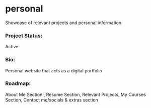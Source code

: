 # personal
Showcase of relevant projects and personal information

### Project Status: 
Active

### Bio: 
Personal website that acts as a digital portfolio

### Roadmap:
About Me Section!, Resume Section, Relevant Projects, My Courses Section, Contact me/socials & extras section
